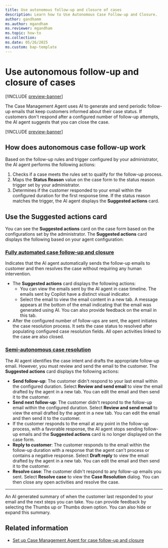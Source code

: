 ```yaml
---
title: Use autonomous follow-up and closure of cases
description: Learn how to Use Autonomous Case Follow-up and Closure.
author: gandhamm
ms.author: mgandham
ms.reviewer: mgandham
ms.topic: how-to 
ms.collection:
ms.date: 05/26/2025
ms.custom: bap-template 
---
```


# Use autonomous follow-up and closure of cases

[!INCLUDE [preview-banner](~/../shared-content/shared/preview-includes/preview-banner.md)]


The Case Management Agent uses AI to generate and send periodic follow-up emails that keep customers informed about their case status. If customers don't respond after a configured number of follow-up attempts, the AI agent suggests that you can close the case.

[!INCLUDE [preview-banner](../../../shared-content/shared/preview-includes/production-ready-preview-dynamics365.md)]



## How does autonomous case follow-up work

Based on the follow-up rules and trigger configured by your administrator, the AI agent performs the following actions:
 
1. Checks if a case meets the rules set to qualify for the follow-up process.
1. Maps the **Status Reason** value on the case form to the status reason trigger set by your administrator. 
1. Determines if the customer responded to your email within the configured duration for the first response time. If the status reason matches the trigger, the AI agent displays the **Suggested actions** card.
 
## Use the Suggested actions card

You can see the **Suggested actions** card on the case form based on the configurations set by the administrator. The **Suggested actions** card displays the following based on your agent configuration:

### [Fully automated case follow-up and closure](#tab/fullyautomatedcaseresolution)
 
Indicates that the AI agent automatically sends the follow-up emails to customer and then resolves the case without requiring any human intervention.
- The **Suggested actions** card displays the following actions: 
    - You can view the emails sent by the AI agent in case timeline. The emails sent by Copilot have a distinct visual indicator. 
    - Select the email to view the email content in a new tab. A message appears at the bottom of the email indicating that the email was generated using AI. You can also provide feedback on the email in this tab.
- After the configured number of follow-ups are sent, the agent initiates the case resolution process. It sets the case status to resolved after populating configured case resolution fields. All open activities linked to the case are also closed. 
 
### [Semi-autonomous case resolution](#tab/semiautonomouscaseresolution)

 The AI agent identifies the case intent and drafts the appropriate follow-up email. However, you must review and send the email to the customer. The **Suggested actions** card displays the following actions: 
   - **Send follow-up**: The customer didn't respond to your last email within the configured duration. Select **Review and send email** to view the email drafted by the agent in a new tab. You can edit the email and then send it to the customer.
   -  **Send next follow-up**: The customer didn't respond to the follow-up email within the configured duration. Select **Review and send email** to view the email drafted by the agent in a new tab. You can edit the email and then send it to the customer.
   - If the customer responds to the email at any point in the follow-up process, with a favorable response, the AI agent stops sending follow-up emails and the **Suggested actions** card is no longer displayed on the case form.
   - **Reply to customer**: The customer responds to the email within the follow-up duration with a response that the agent can't process or contains a negative response. Select **Draft reply** to view the email drafted by the agent in a new tab. You can edit the email and then send it to the customer.
   - **Resolve case**: The customer didn't respond to any follow-up emails you sent. Select **Resolve case** to view the **Case Resolution** dialog. You can then close any open activities and resolve the case.

---

An AI generated summary of when the customer last responded to your email and the next steps you can take. You can provide feedback by selecting the Thumbs up or Thumbs down option. You can also hide or expand this summary.

## Related information

- [Set up Case Management Agent for case follow-up and closure](../administer/set-up-case-closure.md)



